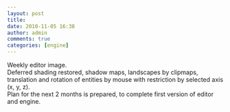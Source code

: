 ```yaml
---
layout: post
title:
date: 2010-11-05 16:38
author: admin
comments: true
categories: [engine]
---
```

Weekly editor image.  <br /><a onblur="try {parent.deselectBloggerImageGracefully();} catch(e) {}" href="http://3.bp.blogspot.com/_LfYx03jjmdk/TNQzPi1iLbI/AAAAAAAABA8/9MpbIgD00PM/s1600/weekly_screen_november.jpg"><img class="image featured" src="http://3.bp.blogspot.com/_LfYx03jjmdk/TNQzPi1iLbI/AAAAAAAABA8/9MpbIgD00PM/s320/weekly_screen_november.jpg" border="0" alt="" id="BLOGGER_PHOTO_ID_5536106184087580082" /></a><br />Deferred shading restored, shadow maps, landscapes  by clipmaps, translation and rotation of entities by  mouse with restriction by selected axis (x, y, z).  <br />  Plan for the next 2 months is prepared, to complete first version  of editor and engine.  <br />
